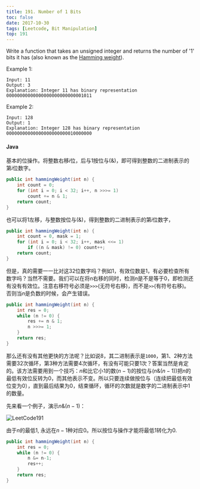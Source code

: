 ```yaml
---
title: 191. Number of 1 Bits
toc: false
date: 2017-10-30
tags: [Leetcode, Bit Manipulation]
top: 191
---
```


Write a function that takes an unsigned integer and returns the number of '1' bits it has (also known as the [Hamming weight](http://en.wikipedia.org/wiki/Hamming_weight)).

Example 1:

```
Input: 11
Output: 3
Explanation: Integer 11 has binary representation 00000000000000000000000000001011 
```


Example 2:

```
Input: 128
Output: 1
Explanation: Integer 128 has binary representation 00000000000000000000000010000000
```

#### Java

基本的位操作。将整数右移$i$位，后与1按位与(&)，即可得到整数的二进制表示的第$i$位数字。


```Java
public int hammingWeight(int n) {
    int count = 0;
    for (int i = 0; i < 32; i++, n >>>= 1)
        count += n & 1;
    return count;
}
```

也可以将1左移，与整数按位与(&)，得到整数的二进制表示的第$i$位数字，

```Java
public int hammingWeight(int n) {
    int count = 0, mask = 1;
    for (int i = 0; i < 32; i++, mask <<= 1)
        if ((n & mask) != 0) count++;
    return count;
}
```

但是，真的需要一一比对这32位数字吗？例如1，有效位数是1，有必要检查所有数字吗？当然不需要。我们可以在将$n$右移的同时，检测$n$是不是等于0，即检测还有没有有效位。注意右移符号必须是`>>>`(无符号右移)，而不是`>>`(有符号右移)。否则当$n$是负数的时候，会产生错误。

```Java
public int hammingWeight(int n) {
    int res = 0;
    while (n != 0) {
        res += n & 1;
        n >>>= 1;
    }
    return res;
}
```

那么还有没有其他更快的方法呢？比如说8，其二进制表示是`1000`，第1、2种方法需要32次循环，第3种方法需要4次循环，有没有可能只要1次？答案当然是肯定的。该方法需要用到一个技巧：$n$和比它小1的数($n-1$)的按位与($n \& (n-1)$)把$n$的最低有效位反转为0，而其他表示不变。所以只要连续做按位与（连续把最低有效位变为0），直到最后结果为0，结束循环，循环的次数就是数字的二进制表示中1的数量。


先来看一个例子，演示$n \& (n-1)$：

![LeetCode191](http://phpk72ttq.bkt.clouddn.com/LeetCode191.png?imageslim)


由于$n$的最低1, 永远在$n-1$种对应0。所以按位与操作才能将最低1转化为0.

```Java
public int hammingWeight(int n) {
    int res = 0;
    while (n != 0) {
        n &= n-1;
        res++;
    }
    return res;
}
```
